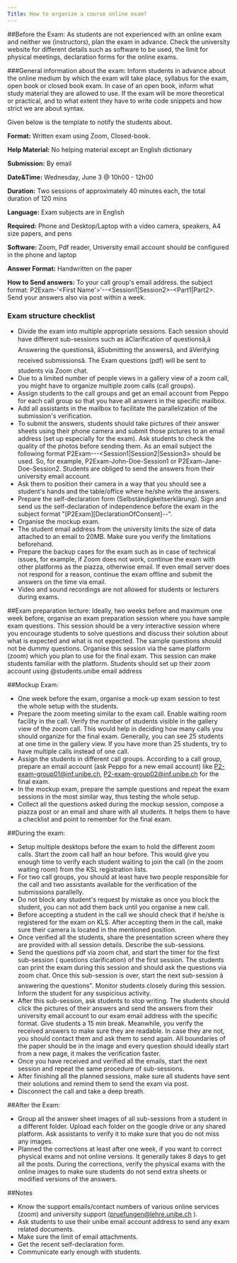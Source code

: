 ```yaml
---
Title: How to organize a course online exam?
---
```


##Before the Exam:
 As students are not experienced with an online exam and neither we (instructors), plan the exam in advance. Check the university website for different details such as software to be used, the limit for physical meetings, declaration forms for the online exams.

###General information about the exam:
Inform students in advance about the online medium by which the exam will take place, syllabus for the exam, open book or closed book exam.
In case of an open book, inform what study material they are allowed to use.
If the exam will be more theoretical or practical, and to what extent they have to write code snippets and how strict we are about syntax. 

Given below is the template to notify the students about.

**Format:** Written exam using Zoom, Closed-book.

**Help Material:** No helping material except an English dictionary

**Submission:** By email

**Date&Time:** Wednesday, June 3 @ 10h00 - 12h00

**Duration:** Two sessions of approximately 40 minutes each, the total duration of 120 mins

**Language:** Exam subjects are in English

**Required:** Phone and Desktop/Laptop with a video camera, speakers, A4 size papers, and pens

**Software:** Zoom, Pdf reader, University email account should be configured in the phone and laptop

**Answer Format:** Handwritten on the paper

**How to Send answers:** To your call group's email address. the subject format: P2Exam-'<First Name'>'-<Last Name>-<Session1|Session2>-<Part1|Part2>. Send your answers also via post within a week.

### Exam structure checklist

-  Divide the exam into multiple appropriate sessions. Each session should have different sub-sessions such as âClarification of questionsâ,â Answering the questionsâ, âSubmitting the answersâ, and âVerifying received submissionsâ. The Exam questions (pdf) will be sent to students via Zoom chat.
-  Due to a limited number of people views in a gallery view of a zoom call, you might have to organize multiple zoom calls (call groups).
-  Assign students to the call groups and get an email account from Peppo for each call group so that you have all answers in the specific mailbox.
-  Add all assistants in the mailbox to facilitate the parallelization of the submission's verification.
-  To submit the answers, students should take pictures of their answer sheets using their phone camera and submit those pictures to an email address (set up especially for the exam). Ask students to check the quality of the photos before sending them. As an email subject the following format P2Exam-<First Name>-<Last Name>-<Session1|Session2|Session3> should be used. So, for example, P2Exam-John-Doe-Session1 or P2Exam-Jane-Doe-Session2. Students are obliged to send the answers from their university email account.
-  Ask them to position their camera in a way that you should see a student's hands and the table/office where he/she write the answers.
-  Prepare the self-declaration form (Selbständigkeitserklärung). Sign and send us the self-declaration of independence before the exam in the subject format "[P2Exam][DeclarationOfConsent]-<First Name>-<Last Name>".
-  Organise the mockup exam.
-  The student email address from the university limits the size of data attached to an email to 20MB. Make sure you verify the limitations beforehand.
-  Prepare the backup cases for the exam such as in case of technical issues, for example, if Zoom does not work, continue the exam with other platforms as the piazza, otherwise email. If even email server does not respond for a reason, continue the exam offline and submit the answers on the time via email.
-  Video and sound recordings are not allowed for students or lecturers during exams.

##Exam preparation lecture:
Ideally, two weeks before and maximum one week before, organise an exam preparation session where you have sample exam questions. This session should be a very interactive session where you encourage students to solve questions and discuss their solution about what is expected and what is not expected.
The sample questions should not be dummy questions.
Organise this session via the same platform (zoom) which you plan to use for the final exam. This session can make students familiar with the platform.
Students should set up their zoom account using @students.unibe email address

##Mockup Exam:

-  One week before the exam, organise a mock-up exam session to test the whole setup with the students.
-  Prepare the zoom meeting similar to the exam call. Enable waiting room facility in the call. Verify the number of students visible in the gallery view of the zoom call. This would help in deciding how many calls you should organize for the final exam. Generally, you can see 25 students at one time in the gallery view. If you have more than 25 students, try to have multiple calls instead of one call.
-  Assign the students in different call groups. According to a call group, prepare an email account (ask Peppo for a new email account) like P2-exam-group01@inf.unibe.ch, P2-exam-group02@inf.unibe.ch for the final exam.
-  In the mockup exam, prepare the sample questions and repeat the exam sessions in the most similar way, thus testing the whole setup.
-  Collect all the questions asked during the mockup session, compose a piazza post or an email and share with all students. It helps them to have a checklist and point to remember for the final exam.

##During the exam:

-  Setup multiple desktops before the exam to hold the different zoom calls. Start the zoom call half an hour before. This would give you enough time to verify each student waiting to join the call (in the zoom waiting room) from the KSL registration lists. 
-  For two call groups, you should at least have two people responsible for the call and two assistants available for the verification of the submissions parallelly.
-  Do not block any student's request by mistake as once you block the student, you can not add them back until you organise a new call.
-  Before accepting a student in the call we should check that if he/she is registered for the exam on KLS. After accepting them in the call, make sure their camera is located in the mentioned position.
-  Once verified all the students, share the presentation screen where they are provided with all session details. Describe the sub-sessions.
-  Send the questions pdf via zoom chat, and start the timer for the first sub-session ( questions clarification)  of the first session. The students can print the exam during this session and should ask the questions via zoom chat. Once this sub-session is over, start the next sub-session â answering the questions". Monitor students closely during this session. Inform the student for any suspicious activity.
-  After this sub-session, ask students to stop writing. The students should click the pictures of their answers and send the answers from their university email account to our exam email address with the specific format. Give students a 15 min break. Meanwhile, you verify the received answers to make sure they are readable. In case they are not, you should contact them and ask them to send again. All boundaries of the paper should be in the image and every question should ideally start from a new page, it makes the verification faster. 
- Once you have received and verified all the emails, start the next session and repeat the same procedure of sub-sessions.
-  After finishing all the planned sessions, make sure all students have sent their solutions and remind them to send the exam via post.
-  Disconnect the call and take a deep breath.

##After the Exam:

-  Group all the answer sheet images of all sub-sessions from a student in a different folder. Upload each folder on the google drive or any shared platform. Ask assistants to verify it to make sure that you do not miss any images.
-  Planned the corrections at least after one week, if you want to correct physical exams and not online versions. It generally takes 8 days to get all the posts. During the corrections, verify the physical exams with the online images to make sure students do not send extra sheets or modified versions of the answers.

##Notes

-  Know the support emails/contact numbers of various online services (zoom) and university support (<a href="mailto:pruefungen@lehre.unibe.ch">pruefungen@lehre.unibe.ch</a>
).
-  Ask students to use their unibe email account address to send any exam related documents.
-  Make sure the limit of email attachments.
-  Get the recent self-declaration form.
-  Communicate early enough with students.
